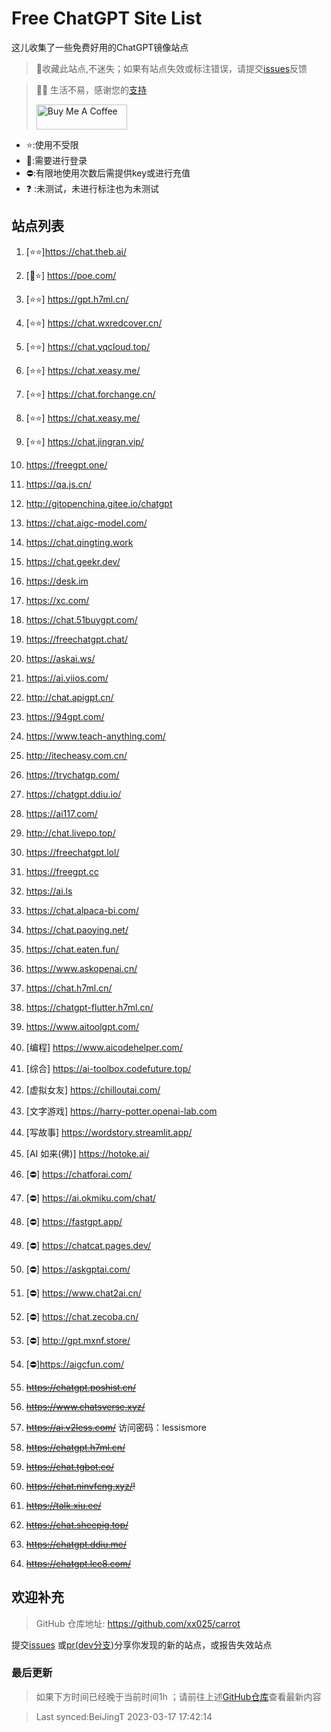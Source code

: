 # Free ChatGPT Site List

这儿收集了一些免费好用的ChatGPT镜像站点
> 🤭收藏此站点,不迷失；如果有站点失效或标注错误，请提交[issues](https://github.com/xx025/carrot/issues)反馈

> 🧡🧡 生活不易，感谢您的[支持](https://xx025.github.io/pages/zs/)
> 
><a href="https://xx025.github.io/pages/zs/" target="_blank"><img src="https://cdn.buymeacoffee.com/buttons/v2/default-blue.png" alt="Buy Me A Coffee" style="height: 40px !important;width: 145px !important;" ></a>

- ⭐:使用不受限
- 🔑:需要进行登录
- ⛔:有限地使用次数后需提供key或进行充值
- ❓ :未测试，未进行标注也为未测试

## 站点列表

1. [⭐⭐]https://chat.theb.ai/

2. [🔑⭐] https://poe.com/

3. [⭐⭐] https://gpt.h7ml.cn/

4. [⭐⭐] https://chat.wxredcover.cn/

5. [⭐⭐] https://chat.yqcloud.top/

6. [⭐⭐] https://chat.xeasy.me/

7. [⭐⭐] https://chat.forchange.cn/

8. [⭐⭐] https://chat.xeasy.me/

9. [⭐⭐] https://chat.jingran.vip/

10. https://freegpt.one/

11. https://qa.js.cn/

12. http://gitopenchina.gitee.io/chatgpt

13. https://chat.aigc-model.com/

14. https://chat.qingting.work

15. https://chat.geekr.dev/

16. https://desk.im

17. https://xc.com/

18. https://chat.51buygpt.com/

19. https://freechatgpt.chat/

20. https://askai.ws/

21. https://ai.yiios.com/

22. http://chat.apigpt.cn/

23. https://94gpt.com/

24. https://www.teach-anything.com/

25. http://itecheasy.com.cn/

26. https://trychatgp.com/

27. https://chatgpt.ddiu.io/

28. https://ai117.com/

29. http://chat.livepo.top/

30. https://freechatgpt.lol/

31. https://freegpt.cc

32. https://ai.ls

33. https://chat.alpaca-bi.com/

34. https://chat.paoying.net/

35. https://chat.eaten.fun/

36. https://www.askopenai.cn/

37. https://chat.h7ml.cn/

38. https://chatgpt-flutter.h7ml.cn/

39. https://www.aitoolgpt.com/

40. [编程] https://www.aicodehelper.com/

41. [综合] https://ai-toolbox.codefuture.top/

42. [虚拟女友] https://chilloutai.com/

43. [文字游戏] https://harry-potter.openai-lab.com

44. [写故事] https://wordstory.streamlit.app/

45. [AI 如来(佛)] https://hotoke.ai/

46. [⛔] https://chatforai.com/

47. [⛔] https://ai.okmiku.com/chat/

48. [⛔] https://fastgpt.app/

49. [⛔] https://chatcat.pages.dev/

50. [⛔] https://askgptai.com/

51. [⛔] https://www.chat2ai.cn/

52. [⛔] https://chat.zecoba.cn/

53. [⛔] http://gpt.mxnf.store/

54. [⛔]https://aigcfun.com/

55. ~~https://chatgpt.poshist.cn/~~

56. ~~https://www.chatsverse.xyz/~~

57. ~~https://ai.v2less.com/~~ 访问密码：lessismore

58. ~~https://chatgpt.h7ml.cn/~~

59. ~~https://chat.tgbot.co/~~

60. ~~https://chat.ninvfeng.xyz/!~~

61. ~~https://talk.xiu.ee/~~

62. ~~https://chat.sheepig.top/~~

63. ~~https://chatgpt.ddiu.me/~~

64. ~~https://chatgpt.lcc8.com/~~

## 欢迎补充

> GitHub 仓库地址: https://github.com/xx025/carrot

提交[issues](https://github.com/xx025/carrot/issues)
或[pr(dev分支)](https://github.com/xx025/carrot/blob/dev/develop.md#向dev分支提交更改)分享你发现的新的站点，或报告失效站点

### 最后更新

> 如果下方时间已经晚于当前时间1h ；请前往上述[GitHub仓库](https://github.com/xx025/carrot)查看最新内容
> 

>Last synced:BeiJingT 2023-03-17 17:42:14
